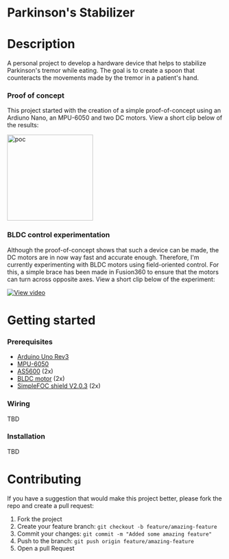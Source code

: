 # Parkinson's Stabilizer

# Description
A personal project to develop a hardware device that helps to stabilize Parkinson's tremor while eating. The goal is to create a spoon that counteracts the movements made by the tremor in a patient's hand.

### Proof of concept
This project started with the creation of a simple proof-of-concept using an Ardiuno Nano, an MPU-6050 and two DC motors. View a short clip below of the results:

<img src="https://github.com/foprel/parkinsons-stabilizer/blob/main/assets/screenshot-bldc-motor.png" alt="poc" width="200"/>

### BLDC control experimentation
Although the proof-of-concept shows that such a device can be made, the DC motors are in now way fast and accurate enough. Therefore, I'm currently experimenting with BLDC motors using field-oriented control. For this, a simple brace has been made in Fusion360 to ensure that the motors can turn across opposite axes. View a short clip below of the experiment:

[![View video](https://github.com/foprel/parkinsons-stabilizer/blob/main/assets/screenshot-bldc-motor.png)](https://www.youtube.com/shorts/653Y602Z9RQ)


# Getting started

### Prerequisites
- [Arduino Uno Rev3](https://store.arduino.cc/products/arduino-uno-rev3)
- [MPU-6050](https://invensense.tdk.com/products/motion-tracking/6-axis/mpu-6050/)
- [AS5600](https://ams.com/as5600) (2x)
- [BLDC motor](#) (2x)
- [SimpleFOC shield V2.0.3](https://simplefoc.com/simplefoc_shield_product_v2) (2x)

### Wiring
TBD

### Installation
TBD

# Contributing
If you have a suggestion that would make this project better, please fork the repo and create a pull request:

1. Fork the project
2. Create your feature branch: `git checkout -b feature/amazing-feature`
3. Commit your changes: `git commit -m "Added some amazing feature"`
4. Push to the branch: `git push origin feature/amazing-feature`
5. Open a pull Request
